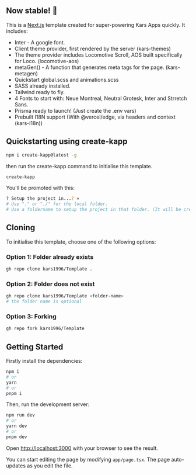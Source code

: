 ## Now stable! 💖

This is a [Next.js](https://nextjs.org/) template created for super-powering Kars Apps quickly. It includes:

-   Inter - A google font.
-   Client theme provider, first rendered by the server (kars-themes)
-   The theme provider includes Locomotive Scroll, AOS built specifically for Loco. (locomotive-aos)
-   metaGen() - A function that generates meta tags for the page. (kars-metagen)
-   Quickstart global.scss and animations.scss
-   SASS already installed.
-   Tailwind ready to fly.
-   4 Fonts to start with: Neue Montreal, Neutral Grotesk, Inter and Strretch Sans.
-   Prisma ready to launch! (Just create the .env vars)
-   Prebuilt I18N support (With @vercel/edge, via headers and context (kars-i18n))

## Quickstarting using create-kapp

```bash
npm i create-kapp@latest -g
```

then run the create-kapp command to initialise this template.

```bash
create-kapp
```

You'll be promoted with this:

```bash
? Setup the project in...? »
# Use "." or "./" for the local folder.
# Use a foldername to setup the project in that folder. (It will be created if it doesn't exist)
```

## Cloning

To initialise this template, choose one of the following options:

### Option 1: Folder already exists

```bash
gh repo clone kars1996/Template .
```

### Option 2: Folder does not exist

```bash
gh repo clone kars1996/Template <folder-name>
# the folder name is optional
```

### Option 3: Forking

```bash
gh repo fork kars1996/Template
```

## Getting Started

Firstly install the dependencies:

```bash
npm i
# or
yarn
# or
pnpm i
```

Then, run the development server:

```bash
npm run dev
# or
yarn dev
# or
pnpm dev
```

Open [http://localhost:3000](http://localhost:3000) with your browser to see the result.

You can start editing the page by modifying `app/page.tsx`. The page auto-updates as you edit the file.

